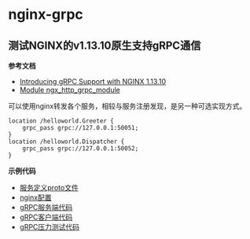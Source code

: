# nginx-grpc

## 测试NGINX的v1.13.10原生支持gRPC通信

**参考文档**

- [Introducing gRPC Support with NGINX 1.13.10](https://www.nginx.com/blog/nginx-1-13-10-grpc/)
- [Module ngx_http_grpc_module](http://nginx.org/en/docs/http/ngx_http_grpc_module.html)

可以使用nginx转发各个服务，相较与服务注册发现，是另一种可选实现方式。

```
location /helloworld.Greeter {
    grpc_pass grpc://127.0.0.1:50051;
}
location /helloworld.Dispatcher {
    grpc_pass grpc://127.0.0.1:50052;
}
```

**示例代码**

- [服务定义proto文件](protos/helloworld.proto)
- [nginx配置](nginx/grpc.conf)
- [gRPC服务端代码](python3/greeter_server.py)
- [gRPC客户端代码](python3/greeter_cient.py)
- [gRPC压力测试代码](python3/greeter_cient_timeit.py)

